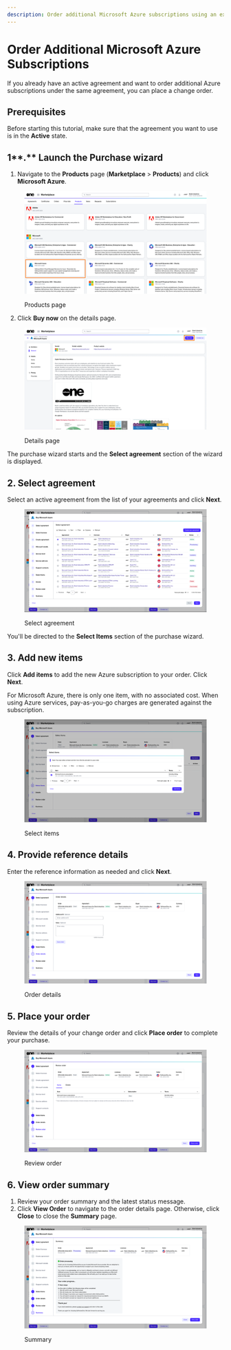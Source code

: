 ```yaml
---
description: Order additional Microsoft Azure subscriptions using an existing agreement.
---
```


# Order Additional Microsoft Azure Subscriptions

If you already have an active agreement and want to order additional Azure subscriptions under the same agreement, you can place a change order.&#x20;

## Prerequisites

Before starting this tutorial, make sure that the agreement you want to use is in the **Active** state.

## 1**.** Launch the Purchase wizard <a href="#id-1.-launch-the-purchase-wizard" id="id-1.-launch-the-purchase-wizard"></a>

1. Navigate to the **Products** page (**Marketplace** > **Products**) and click **Microsoft Azure**.

<figure><img src="../../../.gitbook/assets/Azure.png" alt=""><figcaption><p>Products page</p></figcaption></figure>

2. Click **Buy now** on the details page.

<figure><img src="../../../.gitbook/assets/AzureBuyNow.png" alt=""><figcaption><p>Details page</p></figcaption></figure>

The purchase wizard starts and the **Select agreement** section of the wizard is displayed.

## 2. Select agreement

Select an active agreement from the list of your agreements and click **Next**.&#x20;

<figure><img src="../../../.gitbook/assets/image (447).png" alt=""><figcaption><p>Select agreement</p></figcaption></figure>

You'll be directed to the **Select Items** section of the purchase wizard.

## 3. Add new items

Click **Add items** to add the new Azure subscription to your order. Click **Next**.&#x20;

For Microsoft Azure, there is only one item, with no associated cost. When using Azure services, pay-as-you-go charges are generated against the subscription.

<figure><img src="../../../.gitbook/assets/image (448).png" alt=""><figcaption><p>Select items</p></figcaption></figure>

## 4. Provide reference details

Enter the reference information as needed and click **Next**.

<figure><img src="../../../.gitbook/assets/image (449).png" alt=""><figcaption><p>Order details</p></figcaption></figure>

## 5. Place your order

Review the details of your change order and click **Place order** to complete your purchase.

<figure><img src="../../../.gitbook/assets/image (450).png" alt=""><figcaption><p>Review order</p></figcaption></figure>

## 6. View order summary

1. Review your order summary and the latest status message.&#x20;
2. Click **View Order** to navigate to the order details page. Otherwise, click **Close** to close the **Summary** page.

<figure><img src="../../../.gitbook/assets/image (451).png" alt=""><figcaption><p>Summary</p></figcaption></figure>
